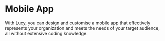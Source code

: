 # Mobile App

With Lucy, you can design and customise a mobile app that effectively represents your organization and meets the needs of your target audience, all without extensive coding knowledge.
